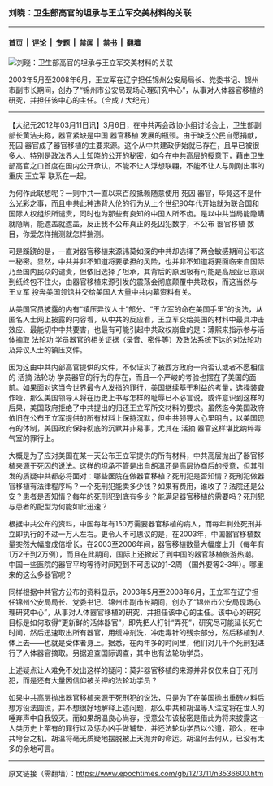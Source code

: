 ### 刘晓：卫生部高官的坦承与王立军交美材料的关联

---

#### [首页](../../../..?n3536600) &nbsp;|&nbsp; [评论](../../../../../epoch-comment?n3536600) &nbsp;|&nbsp; [专题](../../../../../epoch-special?n3536600) &nbsp;|&nbsp; [禁闻](../../../../../epoch-news?n3536600) &nbsp;|&nbsp; [禁书](../../../../../books?n3536600) &nbsp;|&nbsp; [翻墙](https://github.com/gfw-breaker/nogfw/blob/master/README.md?n3536600)


<div><img alt="刘晓：卫生部高官的坦承与王立军交美材料的关联" class="attachment-djy_600_400 size-djy_600_400 wp-post-image" src="https://i.epochtimes.com/assets/uploads/2012/03/1203110626542039-600x400.jpg"/>
<div class="caption">
 <p>
  2003年5月至2008年6月，王立军在辽宁担任锦州公安局局长、党委书记、锦州市副市长期间，创办了“锦州市公安局现场心理研究中心”，从事对人体器官移植的研究，并担任该中心的主任。（合成 / 大纪元）
 </p>
</div></div><hr/><div class="post_content" id="artbody" itemprop="articleBody">
 <!-- article content begin -->
 <p>
  【大纪元2012年03月11日讯】3月6日，在中共两会政协小组讨论会上，卫生部副部长黄洁夫称，器官紧缺是中国
  <ok href="https://www.epochtimes.com/gb/tag/%E5%99%A8%E5%AE%98%E7%A7%BB%E6%A4%8D.html">
   器官移植
  </ok>
  发展的瓶颈。由于缺乏公民自愿捐献，
  <ok href="https://www.epochtimes.com/gb/tag/%E6%AD%BB%E5%9B%9A.html">
   死囚
  </ok>
  器官成了器官移植的主要来源。这个从中共建政伊始就已存在，且早已被很多人、特别是政法界人士知晓的公开的秘密，如今在中共高层的授意下，藉由卫生部高官之口首度在国内公开承认，不能不让人浮想联翩，不能不让人与刚刚出事的重庆
  <ok href="https://www.epochtimes.com/gb/tag/%E7%8E%8B%E7%AB%8B%E5%86%9B.html">
   王立军
  </ok>
  联系在一起。
 </p>
 <p>
  为何作此联想呢？一则中共一直以来百般抵赖随意使用
  <ok href="https://www.epochtimes.com/gb/tag/%E6%AD%BB%E5%9B%9A.html">
   死囚
  </ok>
  器官，毕竟这不是什么光彩之事，而且中共此种违背人伦的行为从上个世纪90年代开始就为联合国和国际人权组织所谴责，同时也为那些有良知的中国人所不齿。是以中共当局能隐瞒就隐瞒，能遮盖就遮盖，反正我不公布真正的死囚犯数字，不公布
  <ok href="https://www.epochtimes.com/gb/tag/%E5%99%A8%E5%AE%98%E7%A7%BB%E6%A4%8D.html">
   器官移植
  </ok>
  数目，你爱怎样揣测就怎样揣测。
 </p>
 <p>
  可是蹊跷的是，一直对器官移植来源讳莫如深的中共却选择了两会敏感期间公布这一秘密。显然，中共并非不知道将要承担的风险，也并非不知道将要面临来自国际乃至国内民众的谴责，但依旧选择了坦承，其背后的原因极有可能是高层业已意识到纸终包不住火，由器官移植来源引发的震荡会彻底颠覆中共政权，而这当然与
  <ok href="https://www.epochtimes.com/gb/tag/%E7%8E%8B%E7%AB%8B%E5%86%9B.html">
   王立军
  </ok>
  投奔美国领馆并交给美国人大量中共内幕资料有关。
 </p>
 <p>
  从美国官员披露的内有“镇压异议人士”部分、“王立军的命在美国手里”的说法，从匿名人士网上披露的内容看，从中共的反应看，王立军交给美国的材料中最具冲击效应、最能切中中共要害，也最有可能引起中共政权崩盘的是：薄熙来指示参与活体摘取
  <ok href="https://www.epochtimes.com/gb/tag/%E6%B3%95%E8%BD%AE%E5%8A%9F.html">
   法轮功
  </ok>
  学员器官的相关证据（录音、密件等）及政法系统下达的对法轮功及异议人士的镇压文件。
 </p>
 <p>
  因为这由中共内部高官提供的文件，不仅证实了被西方政府一向否认或者不愿相信的
  <ok href="https://www.epochtimes.com/gb/tag/%E6%B4%BB%E6%91%98.html">
   活摘
  </ok>
  <ok href="https://www.epochtimes.com/gb/tag/%E6%B3%95%E8%BD%AE%E5%8A%9F.html">
   法轮功
  </ok>
  学员器官的行为的存在，而且一个严峻的考验也摆在了美国的面前。如果面对这当今世界最令人发指的罪行，美国继续基于利益的考量，选择装聋作哑，那么美国领导人将在历史上书写怎样的耻辱已不必言说。或许意识到这样的后果，美国政府拒绝了中共提出的归还王立军所交材料的要求。虽然迄今美国政府依旧在公布王立军提供的所有材料上保持沉默，但中共领导人心里明白，以美国现有的体制，美国政府保持彻底的沉默并非易事，尤其在
  <ok href="https://www.epochtimes.com/gb/tag/%E6%B4%BB%E6%91%98.html">
   活摘
  </ok>
  器官这样堪比纳粹毒气室的罪行上。
 </p>
 <p>
  大概是为了应对美国在某一天公布王立军提供的所有材料，中共高层抛出了器官移植来源于死囚的说法。这样的坦承不管是出自胡温还是高层协商后的授意，但其引发的质疑中共都必将面对：哪些医院在做器官移植？死刑犯是否知情？死刑犯做器官移植有法律程序吗？一个死刑犯能卖多少钱？如果有费用，谁收了？法院还是公安？患者是否知情？每年的死刑犯到底有多少？能满足器官移植的需要吗？死刑犯与患者的配型为何能如此迅速？
 </p>
 <p>
  根据中共公布的资料，中国每年有150万需要器官移植的病人，而每年判处死刑并立即执行的不过一万人左右。更令人不可思议的是，在2003年，中国器官移植数量突然大幅度成倍增长，在2003至2006年间，器官移植数量大幅度上升（每年有1万2千到2万例），而且在此期间，国际上还掀起了到中国的器官移植旅游热潮。中国一些医院的器官平均等待时间短到不可思议的1-2周 （国外要等2-3年）。哪里来的这么多器官呢？
 </p>
 <p>
  同样根据中共官方公布的资料显示，2003年5月至2008年6月，王立军在辽宁担任锦州公安局局长、党委书记、锦州市副市长期间，创办了“锦州市公安局现场心理研究中心”，从事对人体器官移植的研究，并担任该中心的主任。该中心的研究目标是如何取得“更新鲜的活体器官”，即先把人打针“弄死”，研究尽可能延长死亡时间，然后迅速取出所有器官，用缓冲剂洗，冲走毒针的残余部分，然后移植到人体上去——也就是受体者身上。据悉，在两年多的时间里，他们对几千个死刑犯进行了人体器官摘取。另据追查国际调查，其中也有法轮功学员。
 </p>
 <p>
  上述疑点让人难免不发出这样的疑问：莫非器官移植的来源并非仅仅来自于死刑犯，而是还有大量因信仰被关押的法轮功学员？
 </p>
 <p>
  如果中共高层抛出器官移植来源于死刑犯的说法，只是为了在美国抛出重磅材料后想方设法圆谎，并不想很好地解释上述问题，那么中共和胡温等人注定将在世人的唾弃声中自我毁灭。而如果胡温良心尚存，授意公布该秘密是借此为将来披露这一人类历史上罕有的罪行以及惩办凶手做铺垫，并还法轮功学员以公道，那么，在中共垮台之机，胡温将毫无质疑地摆脱被上天抛弃的命运。胡温何去何从，已没有太多的余地可言。
 </p>
 <p>
 </p>
 <!-- article content end -->
 <div id="below_article_ad">
 </div>
</div>


---

原文链接（需翻墙）：https://www.epochtimes.com/gb/12/3/11/n3536600.htm